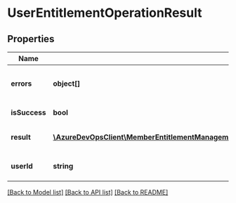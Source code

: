 # UserEntitlementOperationResult

## Properties
Name | Type | Description | Notes
------------ | ------------- | ------------- | -------------
**errors** | **object[]** | List of error codes paired with their corresponding error messages. | [optional] 
**isSuccess** | **bool** | Success status of the operation. | [optional] 
**result** | [**\AzureDevOpsClient\MemberEntitlementManagement\AzureDevOpsClient\MemberEntitlementManagement\Model\UserEntitlement**](UserEntitlement.md) | Result of the MemberEntitlement after the operation. | [optional] 
**userId** | **string** | Identifier of the Member being acted upon. | [optional] 

[[Back to Model list]](../README.md#documentation-for-models) [[Back to API list]](../README.md#documentation-for-api-endpoints) [[Back to README]](../README.md)


